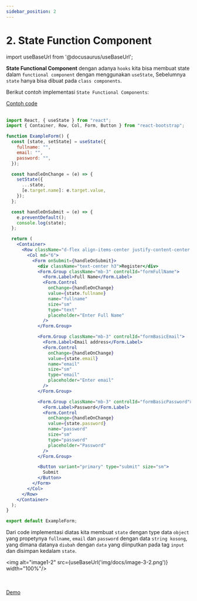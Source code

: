 ```yaml
---
sidebar_position: 2
---
```


# 2. State Function Component

import useBaseUrl from '@docusaurus/useBaseUrl';

**State Functional Component** dengan adanya `hooks` kita bisa membuat state dalam `functional component` dengan menggunakan `useState`, Sebelumnya `state` hanya bisa dibuat pada `class components`.

Berikut contoh implementasi `State Functional Components`:

<a class="btn-example-code" href="https://github.com/demo-dumbways/ebook-code-results-stage-2/blob/2-frontend-react-js-hooks/src/ExampleForm.js">
Contoh code
</a>

<br />
<br />

```jsx title=ExampleForm.js {1,5-9,12-15,19-20}
import React, { useState } from "react";
import { Container, Row, Col, Form, Button } from "react-bootstrap";

function ExampleForm() {
  const [state, setState] = useState({
    fullname: "",
    email: "",
    password: "",
  });

  const handleOnChange = (e) => {
    setState({
      ...state,
      [e.target.name]: e.target.value,
    });
  };

  const handleOnSubmit = (e) => {
    e.preventDefault();
    console.log(state);
  };

  return (
    <Container>
      <Row className="d-flex align-items-center justify-content-center vh-100">
        <Col md="6">
          <Form onSubmit={handleOnSubmit}>
            <div className="text-center h3">Register</div>
            <Form.Group className="mb-3" controlId="formFullName">
              <Form.Label>Full Name</Form.Label>
              <Form.Control
                onChange={handleOnChange}
                value={state.fullname}
                name="fullname"
                size="sm"
                type="text"
                placeholder="Enter Full Name"
              />
            </Form.Group>

            <Form.Group className="mb-3" controlId="formBasicEmail">
              <Form.Label>Email address</Form.Label>
              <Form.Control
                onChange={handleOnChange}
                value={state.email}
                name="email"
                size="sm"
                type="email"
                placeholder="Enter email"
              />
            </Form.Group>

            <Form.Group className="mb-3" controlId="formBasicPassword">
              <Form.Label>Password</Form.Label>
              <Form.Control
                onChange={handleOnChange}
                value={state.password}
                name="password"
                size="sm"
                type="password"
                placeholder="Password"
              />
            </Form.Group>

            <Button variant="primary" type="submit" size="sm">
              Submit
            </Button>
          </Form>
        </Col>
      </Row>
    </Container>
  );
}

export default ExampleForm;
```

Dari code implementasi diatas kita membuat `state` dengan type data `object` yang propetynya `fullname`, `email` dan `password` dengan data `string kosong`, yang dimana datanya `diubah` dengan `data` yang diinputkan pada tag `input` dan disimpan kedalam `state`.

<img alt="image1-2" src={useBaseUrl('img/docs/image-3-2.png')} width="100%"/>

<br />
<br />

<div>
<a class="btn-demo" href="https://ebook-code-results-stage-2-git-2-frontend-27e266-demo-dumbways.vercel.app/">
Demo
</a>
</div>
